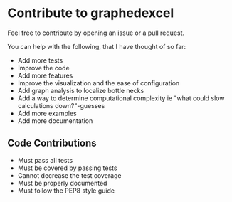 # Contribute to graphedexcel

Feel free to contribute by opening an issue or a pull request.

You can help with the following, that I have thought of so far:

- Add more tests
- Improve the code
- Add more features
- Improve the visualization and the ease of configuration
- Add graph analysis to localize bottle necks
- Add a way to determine computational complexity ie "what could slow calculations down?"-guesses
- Add more examples
- Add more documentation

## Code Contributions

- Must pass all tests
- Must be covered by passing tests
- Cannot decrease the test coverage
- Must be properly documented
- Must follow the PEP8 style guide

